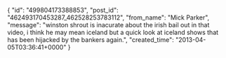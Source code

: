  {
   "id": "499804173388853",
   "post_id": "462493170453287_462528253783112",
   "from_name": "Mick Parker",
   "message": "winston shrout is inacurate about the irish bail out in that video, i think he may mean iceland but a quick look at iceland shows that has been hijacked by the bankers again.",
   "created_time": "2013-04-05T03:36:41+0000"
 }
